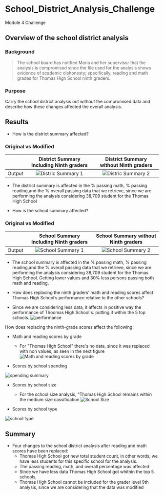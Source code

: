 # School_District_Analysis_Challenge
Module 4 Challenge

## Overview of the school district analysis

### Background

>The school board has notified Maria and her supervisor that the analysis is compromised since the file used for the analysis shows evidence of academic dishonesty; specifically, reading and math grades for Thomas High School ninth graders.

### Purpose

Carry the school district analysis out without the compromised data and describe how these changes affected the overall analysis.

## Results

- How is the district summary affected?

### Original vs Modified 

|           | District Summary Including Ninth graders  | District Summary without Ninth graders  |
| :------------ |:---------------:| :-----:|
| Output        | ![Distric Summary 1](https://user-images.githubusercontent.com/86028032/126103315-b675d78d-f3c5-40de-9c67-58d580688133.PNG) | ![Distric Summary 2](https://user-images.githubusercontent.com/86028032/126103346-02ca9ad1-e36a-4bef-b64c-9a6cfd4cd494.PNG)
 
- The district summary is affected in the % passing math, % passing reading,and the % overall passing data that we retrieve, since we are performing the analysis considering 38,709 student for the Thomas High School


- How is the school summary affected?
### Original vs Modified 

|           | School Summary Including Ninth graders  | School Summary without Ninth graders  |
| :------------ |:---------------:| :-----:|
| Output        |![School Summary 1](https://user-images.githubusercontent.com/86028032/126104230-466ea491-4c11-4af3-ab33-0c32748d2c7a.PNG) | ![School Summary 2](https://user-images.githubusercontent.com/86028032/126104244-f675c031-07d6-4151-8dad-8373f37b2875.PNG)


- The school summary is affected in the % passing math, % passing reading,and the % overall passing data that we retrieve, since we are performing the analysis considering 38,709 student for the Thomas High School. Getting lower values and 30% less persons passing both math and reading.

- How does replacing the ninth graders’ math and reading scores affect Thomas High School’s performance relative to the other schools?
* Since we are considering less data, it affects in positive way the performance of Thoomas High School's. putting it within the 5 top schools.
![performance](https://user-images.githubusercontent.com/86028032/126104863-5d55e585-3c94-42f6-890e-a5dec6adf020.PNG)

How does replacing the ninth-grade scores affect the following:
 * Math and reading scores by grade
   * For "Thomas High School" there's no data, since it was replaced with non values, as seen in the next figure
![Math and reading scores by grade](https://user-images.githubusercontent.com/86028032/126105372-cb08be71-481c-4a8b-aba9-6cd42ccbdfaf.PNG)


  * Scores by school spending

![spending summary](https://user-images.githubusercontent.com/86028032/126106427-6dba5857-519a-4179-9cdb-e975e6b32997.PNG)


  * Scores by school size
    * For the school size analysis, "Thomas High School remains within the medium size cassification
![School Size](https://user-images.githubusercontent.com/86028032/126105992-df178f8d-d142-40ba-bbdf-695ce96502fd.PNG)


  * Scores by school type
 
 ![school type](https://user-images.githubusercontent.com/86028032/126106295-7cd4fe93-3d16-4515-98bb-03b2435e0470.PNG)

 
## Summary

- Four changes to the school district analysis after reading and math scores have been replaced:
  * Thomas High School got new total student count, in other words, we have less students for this specific school for the analysis.
  * The passing reading, math, and overall percentage was affected
  * Since we have less data Thomas High School got whithin the top 5 schools, 
  * Thomas High School cannot be included for the grader level 9th analysis, since we are considering that the data was modified 
